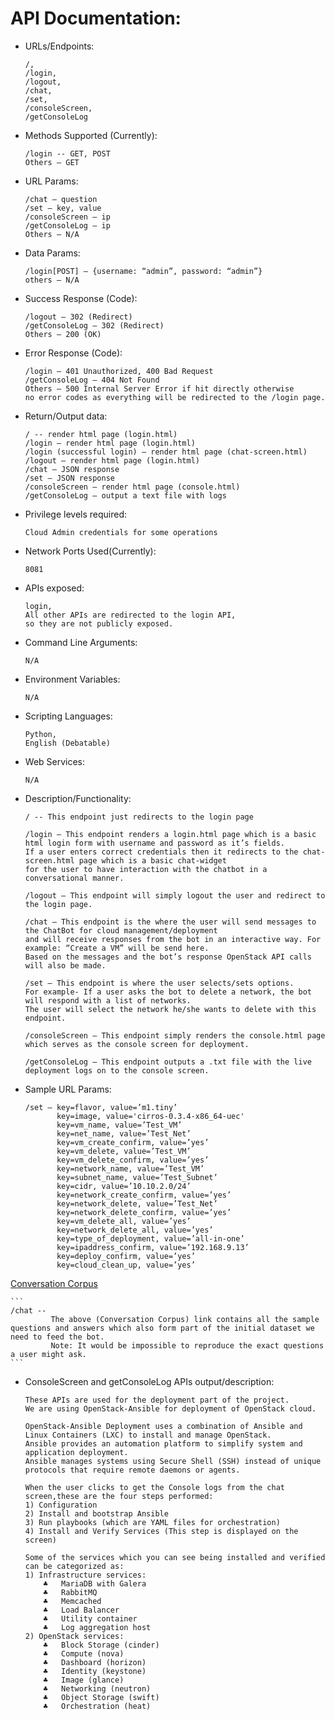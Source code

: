 # API Documentation:

* URLs/Endpoints: 
    
    ```
    /,
    /login,
    /logout,
    /chat,
    /set,
    /consoleScreen,
    /getConsoleLog
    ```

* Methods Supported (Currently):
    
    ```
    /login -- GET, POST
    Others – GET
    ```

* URL Params:
    
    ```
    /chat – question
    /set – key, value
    /consoleScreen – ip
    /getConsoleLog – ip
    Others – N/A
    ```

* Data Params:
    
    ```
    /login[POST] – {username: “admin”, password: “admin”}
    others – N/A
    ```

* Success Response (Code):
    
    ``` 
    /logout – 302 (Redirect)
    /getConsoleLog – 302 (Redirect)
    Others – 200 (OK)
    ```
 
* Error Response (Code): 
    
    ```
    /login – 401 Unauthorized, 400 Bad Request
    /getConsoleLog – 404 Not Found
    Others – 500 Internal Server Error if hit directly otherwise
    no error codes as everything will be redirected to the /login page.
    ```

* Return/Output data:
    
    ```
    / -- render html page (login.html)
    /login – render html page (login.html)
    /login (successful login) – render html page (chat-screen.html)
    /logout – render html page (login.html)
    /chat – JSON response
    /set – JSON response
    /consoleScreen – render html page (console.html)
    /getConsoleLog – output a text file with logs
    ```

* Privilege levels required:
    
    ```
    Cloud Admin credentials for some operations
    ```

* Network Ports Used(Currently):
    
    ```
    8081
    ```

* APIs exposed:
    
    ```
    login,
    All other APIs are redirected to the login API,
    so they are not publicly exposed.
    ```

* Command Line Arguments:
    
    ``` 
    N/A
    ```

* Environment Variables:
    
    ```
    N/A
    ```

* Scripting Languages:
    
    ```
    Python,
    English (Debatable)
    ```

* Web Services:

    ```
    N/A
    ```

* Description/Functionality:
    
    ```  
    / -- This endpoint just redirects to the login page

    /login – This endpoint renders a login.html page which is a basic html login form with username and password as it’s fields.
    If a user enters correct credentials then it redirects to the chat-screen.html page which is a basic chat-widget
    for the user to have interaction with the chatbot in a conversational manner.

    /logout – This endpoint will simply logout the user and redirect to the login page.

    /chat – This endpoint is the where the user will send messages to the ChatBot for cloud management/deployment
    and will receive responses from the bot in an interactive way. For example: “Create a VM” will be send here.
    Based on the messages and the bot’s response OpenStack API calls will also be made.

    /set – This endpoint is where the user selects/sets options.
    For example- If a user asks the bot to delete a network, the bot will respond with a list of networks.
    The user will select the network he/she wants to delete with this endpoint.

    /consoleScreen – This endpoint simply renders the console.html page which serves as the console screen for deployment.

    /getConsoleLog – This endpoint outputs a .txt file with the live deployment logs on to the console screen. 
    ```

* Sample URL Params:
    
    ```
    /set – key=flavor, value=’m1.tiny’
           key=image, value='cirros-0.3.4-x86_64-uec'
           key=vm_name, value=’Test_VM’
           key=net_name, value=’Test_Net’
           key=vm_create_confirm, value=’yes’
           key=vm_delete, value=’Test_VM’
           key=vm_delete_confirm, value=’yes’
           key=network_name, value=’Test_VM’
   	       key=subnet_name, value=’Test_Subnet’
 	       key=cidr, value=’10.10.2.0/24’
 	       key=network_create_confirm, value=’yes’
           key=network_delete, value=’Test_Net’
           key=network_delete_confirm, value=’yes’
  	       key=vm_delete_all, value=’yes’
           key=network_delete_all, value=’yes’
           key=type_of_deployment, value=’all-in-one’
   	       key=ipaddress_confirm, value=’192.168.9.13’
           key=deploy_confirm, value=’yes’
           key=cloud_clean_up, value=’yes’
    ```
   
[Conversation Corpus](https://github.com/shank7485/Assistant-for-Software-Defined-Infrastructure/blob/master/openstack/corpus/conversation.corpus.json)
    
    ```
    /chat -- 
             The above (Conversation Corpus) link contains all the sample questions and answers which also form part of the initial dataset we need to feed the bot.
             Note: It would be impossible to reproduce the exact questions a user might ask.
    ```
    
* ConsoleScreen and getConsoleLog APIs output/description:
    
    ```
    These APIs are used for the deployment part of the project.
    We are using OpenStack-Ansible for deployment of OpenStack cloud.

    OpenStack-Ansible Deployment uses a combination of Ansible and Linux Containers (LXC) to install and manage OpenStack.
    Ansible provides an automation platform to simplify system and application deployment.
    Ansible manages systems using Secure Shell (SSH) instead of unique protocols that require remote daemons or agents.

    When the user clicks to get the Console logs from the chat screen,these are the four steps performed:
    1) Configuration
    2) Install and bootstrap Ansible
    3) Run playbooks (which are YAML files for orchestration)
    4) Install and Verify Services (This step is displayed on the screen)

    Some of the services which you can see being installed and verified can be categorized as:
    1) Infrastructure services:
        ♣	MariaDB with Galera
        ♣	RabbitMQ
        ♣	Memcached
        ♣	Load Balancer
        ♣	Utility container
        ♣	Log aggregation host
    2) OpenStack services:
        ♣	Block Storage (cinder)
        ♣	Compute (nova)
        ♣	Dashboard (horizon)
        ♣	Identity (keystone)
        ♣	Image (glance)
        ♣	Networking (neutron)
        ♣	Object Storage (swift)
        ♣	Orchestration (heat)
    ```

